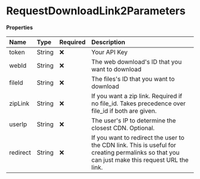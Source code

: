 # RequestDownloadLink2Parameters

**Properties**

| Name     | Type   | Required | Description                                                                                                                                   |
| :------- | :----- | :------- | :-------------------------------------------------------------------------------------------------------------------------------------------- |
| token    | String | ❌       | Your API Key                                                                                                                                  |
| webId    | String | ❌       | The web download's ID that you want to download                                                                                               |
| fileId   | String | ❌       | The files's ID that you want to download                                                                                                      |
| zipLink  | String | ❌       | If you want a zip link. Required if no file_id. Takes precedence over file_id if both are given.                                              |
| userIp   | String | ❌       | The user's IP to determine the closest CDN. Optional.                                                                                         |
| redirect | String | ❌       | If you want to redirect the user to the CDN link. This is useful for creating permalinks so that you can just make this request URL the link. |
